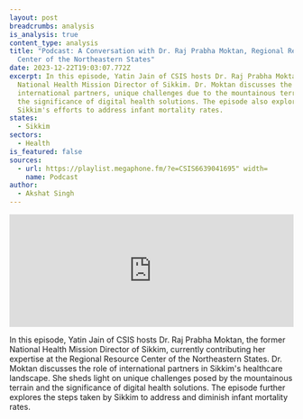 ```yaml
---
layout: post
breadcrumbs: analysis
is_analysis: true
content_type: analysis
title: "Podcast: A Conversation with Dr. Raj Prabha Moktan, Regional Resource
  Center of the Northeastern States"
date: 2023-12-22T19:03:07.772Z
excerpt: In this episode, Yatin Jain of CSIS hosts Dr. Raj Prabha Moktan, former
  National Health Mission Director of Sikkim. Dr. Moktan discusses the role of
  international partners, unique challenges due to the mountainous terrain, and
  the significance of digital health solutions. The episode also explores
  Sikkim's efforts to address infant mortality rates.
states:
  - Sikkim
sectors:
  - Health
is_featured: false
sources:
  - url: https://playlist.megaphone.fm/?e=CSIS6639041695" width=
    name: Podcast
author:
  - Akshat Singh
---
```

<iframe frameborder="0" height="200" scrolling="no" src="https://playlist.megaphone.fm/?e=CSIS6639041695" width="100%"></iframe>

In this episode, Yatin Jain of CSIS hosts Dr. Raj Prabha Moktan, the former National Health Mission Director of Sikkim, currently contributing her expertise at the Regional Resource Center of the Northeastern States. Dr. Moktan discusses the role of international partners in Sikkim's healthcare landscape. She sheds light on unique challenges posed by the mountainous terrain and the significance of digital health solutions. The episode further explores the steps taken by Sikkim to address and diminish infant mortality rates.